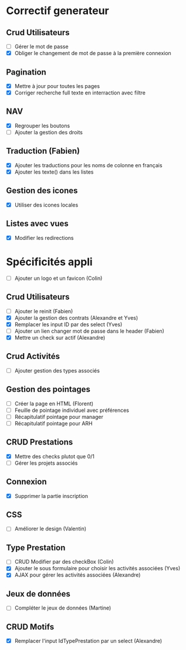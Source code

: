 # Correctif generateur

## Crud Utilisateurs

* [ ] Gérer le mot de passe
* [X] Obliger le changement de mot de passe à la première connexion

## Pagination

* [X] Mettre à jour pour toutes les pages
* [X] Corriger recherche full texte en interraction avec filtre

## NAV

* [X] Regrouper les boutons
* [ ] Ajouter la gestion des droits

## Traduction (Fabien)

* [X] Ajouter les traductions pour les noms de colonne en français
* [X] Ajouter les texte() dans les listes

## Gestion des icones

* [X] Utiliser des icones locales

## Listes avec vues

* [X] Modifier les redirections

# Spécificités appli

* [ ] Ajouter un logo et un favicon (Colin)

## Crud Utilisateurs

* [ ] Ajouter le reinit (Fabien)
* [X] Ajouter la gestion des contrats (Alexandre et Yves)
* [X] Remplacer les input ID par des select (Yves)
* [ ] Ajouter un lien changer mot de passe dans le header (Fabien)
* [X] Mettre un check sur actif (Alexandre)

## Crud Activités

* [ ] Ajouter gestion des types associés

## Gestion des pointages

* [ ] Créer la page en HTML (Florent)
* [ ] Feuille de pointage individuel avec préférences
* [ ] Récapitulatif pointage pour manager
* [ ] Récapitulatif pointage pour ARH

## CRUD Prestations

* [X] Mettre des checks plutot que 0/1
* [ ] Gérer les projets associés

## Connexion

* [X] Supprimer la partie inscription

## CSS

* [ ] Améliorer le design (Valentin)

## Type Prestation

* [ ] CRUD Modifier par des checkBox (Colin)
* [X] Ajouter le sous formulaire pour choisir les activités associées (Yves)
* [X] AJAX pour gérer les activités associées (Alexandre)

## Jeux de données

* [ ] Compléter le jeux de données (Martine)

## CRUD Motifs

* [X] Remplacer l'input IdTypePrestation par un select (Alexandre)

